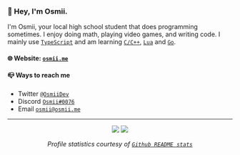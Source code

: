 ### 👋 Hey, I'm Osmii. </h2>
I'm Osmii, your local high school student that does programming sometimes. I enjoy doing math, playing video games, and writing code. I mainly use [`TypeScript`](https://www.typescriptlang.org/) and am learning [`C/C++`](https://clang.org), [`Lua`](lua.org) and [`Go`](https://go.dev).

#### 🌐 Website: [`osmii.me`](https://osmii.me)

#### 📪 Ways to reach me
- Twitter [`@OsmiiDev`](https://twitter.com/@OsmiiDev)
- Discord [`Osmii#0076`](https://discord.com/users/328984108271140864)
- Email [`osmii@osmii.me`](mailto://osmii@osmii.me)

---

<p align="center">
  <picture>
    <source 
      srcset="https://github-readme-stats.vercel.app/api?username=osmiidev&show_icons=true&theme=dark"
      media="(prefers-color-scheme: dark)"
    />
    <source
      srcset="https://github-readme-stats.vercel.app/api?username=osmiidev&show_icons=true"
      media="(prefers-color-scheme: light), (prefers-color-scheme: no-preference)"
    />
    <img src="https://github-readme-stats.vercel.app/api?username=osmiidev&show_icons=true" />
  </picture>
  
  <picture>
    <source
      srcset="https://github-readme-stats.vercel.app/api/top-langs/?username=osmiidev&layout=compact&theme=dark"
      media="(prefers-color-scheme: dark)"
    />
    <source
      srcset="https://github-readme-stats.vercel.app/api/top-langs/?username=osmiidev&layout=compact"
      media="(prefers-color-scheme: light), (prefers-color-scheme: no-preference)"
    />
    <img src="https://github-readme-stats.vercel.app/api/top-langs/?username=osmiidev&layout=compact" />
</p>
<p align="center"> 
  <i>
    Profile statistics courtesy of <a href="https://github.com/anuraghazra/github-readme-stats"> <code>Github README stats</code> </a>
  </i>
</p>
